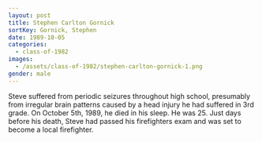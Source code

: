 ```yaml
---
layout: post
title: Stephen Carlton Gornick
sortKey: Gornick, Stephen
date: 1989-10-05
categories:
  - class-of-1982
images:
  - /assets/class-of-1982/stephen-carlton-gornick-1.png
gender: male
---
```


Steve suffered from periodic seizures throughout high school, presumably from irregular brain patterns caused by a head injury he had suffered in 3rd grade. On October 5th, 1989, he died in his sleep. He was 25. Just days before his death, Steve had passed his firefighters exam and was set to become a local firefighter.
